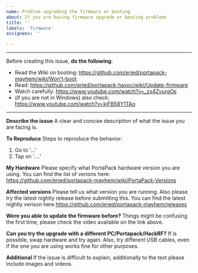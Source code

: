 ```yaml
---
name: Problem upgrading the firmware or booting
about: If you are having firmware upgrade or booting problems
title: ''
labels: 'firmware'
assignees: ''

---
```


----
Before creating this issue, **do the following**: 
* Read the Wiki on booting: https://github.com/eried/portapack-mayhem/wiki/Won't-boot
* Read: https://github.com/eried/portapack-havoc/wiki/Update-firmware
* Watch carefully: https://www.youtube.com/watch?v=_zx4ZvurgOs
* (if you are not in Windows) also check: https://www.youtube.com/watch?v=kjFB58Y1TAo

----

**Describe the issue**
A clear and concise description of what the issue you are facing is. 

**To Reproduce**
Steps to reproduce the behavior:
1. Go to '...'
2. Tap on '....'


**My Hardware**
Please specify what PortaPack hardware version you are using. You can find the list of verions here: https://github.com/eried/portapack-mayhem/wiki/PortaPack-Versions

**Affected versions**
Please tell us what version you are running. Also please try the latest nightly release before submitting this. You can find the latest nightly verison here https://github.com/eried/portapack-mayhem/releases

**Were you able to update the firmware before?**
Things might be confusing the first time, please check the video available on the link above.

**Can you try the upgrade with a different PC/Portapack/HackRF?**
If is possible, swap hardware and try again. Also, try different USB cables, even if the one you are using works fine for other purposes.

**Additional**
If the issue is difficult to explain, additionally to the text please include images and videos.
